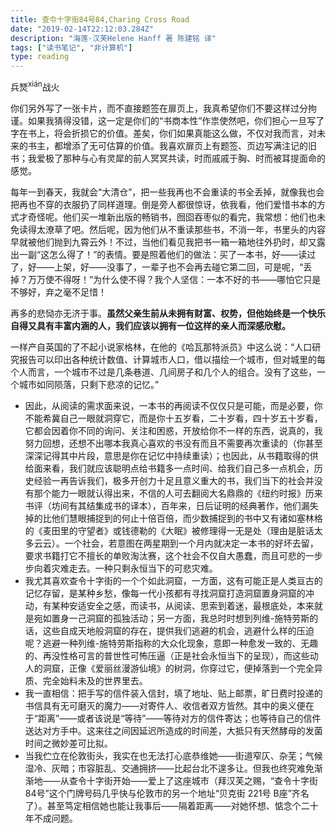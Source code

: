 ```yaml
---
title: 查令十字街84号84,Charing Cross Road
date: "2019-02-14T22:12:03.284Z"
description: "海莲·汉芙Helene Hanff 著 陈建铭 译"
tags: ["读书笔记", "非计算机"]
type: reading
---
```


兵燹<sup>xián</sup>战火

你们另外写了一张卡片，而不直接题签在扉页上，我真希望你们不要这样过分拘谨。如果我猜得没错，这一定是你们的“书商本性”作祟使然吧，你们担心一旦写了字在书上，将会折损它的价值。差矣，你们如果真能这么做，不仅对我而言，对未来的书主，都增添了无可估算的价值。我喜欢扉页上有题签、页边写满注记的旧书；我爱极了那种与心有灵犀的前人冥冥共读，时而戚戚于胸、时而被耳提面命的感觉。

每年一到春天，我就会“大清仓”，把一些我再也不会重读的书全丢掉，就像我也会把再也不穿的衣服扔了同样道理。倒是旁人都很惊讶，依我看，他们爱惜书本的方式才奇怪呢。他们买一堆新出版的畅销书，囫囵吞枣似的看完，我常想：他们也未免读得太潦草了吧。然后呢，因为他们从不重读那些书，不消一年，书里头的内容早就被他们抛到九霄云外！不过，当他们看见我把书一箱一箱地往外扔时，却又露出一副“这怎么得了！”的表情。要是照着他们的做法：买了一本书，好——读过了，好——上架，好——没事了，一辈子也不会再去碰它第二回，可是呢，“丢掉？万万使不得呀！”为什么使不得？我个人坚信：一本不好的书——哪怕它只是不够好，弃之毫不足惜！

再多的悲恸亦无济于事。**虽然父亲生前从未拥有财富、权势，但他始终是一个快乐自得又具有丰富内涵的人，我们应该以拥有一位这样的亲人而深感欣慰。**

一样产自英国的了不起小说家格林，在他的《哈瓦那特派员》中这么说：“人口研究报告可以印出各种统计数值、计算城市人口，借以描绘一个城市，但对城里的每个人而言，一个城市不过是几条巷道、几间房子和几个人的组合。没有了这些，一个城市如同陨落，只剩下悲凉的记忆。”

* 因此，从阅读的需求面来说，一本书的再阅读不仅仅只是可能，而是必要，你不能希冀自己一眼就洞穿它，而是你十五岁看，二十岁看，四十岁五十岁看，它都会因着你不同的询问、关注和困惑，开放给你不一样的东西，说真的，我努力回想，还想不出哪本我真心喜欢的书没有而且不需要再次重读的（你甚至深深记得其中片段，意思是你在记忆中持续重读）；也因此，从书籍取得的供给面来看，我们就应该聪明点给书籍多一点时间、给我们自己多一点机会，历史经验一再告诉我们，极多开创力十足且意义重大的书，我们当下的社会并没有那个能力一眼就认得出来，不信的人可去翻阅大名鼎鼎的《纽约时报》历来书评（坊间有其结集成书的译本），百年来，日后证明的经典著作，他们漏失掉的比他们慧眼捕捉到的何止十倍百倍，而少数捕捉到的书中又有诸如塞林格的《麦田里的守望者》或钱德勒的《大眠》被修理得一无是处（理由是脏话太多云云）。一个社会，若意图在两星期到一个月内就决定一本书的好坏去留，要求书籍打它不擅长的单败淘汰赛，这个社会不仅自大愚蠢，而且可悲的一步步向着灾难走去。一种只剩永恒当下的可悲灾难。
* 我尤其喜欢查令十字街的一个个如此洞窟，一方面，这有可能正是人类亘古的记忆存留，是某种乡愁，像每一代小孩都有寻找洞窟打造洞窟置身洞窟的冲动，有某种安适安全之感，而读书，从阅读、思索到着迷，最根底处，本来就是宛如置身一己洞窟的孤独活动；另一方面，我总时时想到列维-施特劳斯的话，这些自成天地般洞窟的存在，提供我们逃避的机会，逃避什么样的压迫呢？逃避一种列维-施特劳斯指称的大众化现象，意即一种愈发一致的、无趣的、再没性格可言的普世性可怖压逼（正是社会永恒当下的呈现），而这些动人的洞窟，正像《爱丽丝漫游仙境》的树洞，你穿过它，便掉落到一个完全异质、完全始料未及的世界里去。
* 我一直相信：把手写的信件装入信封，填了地址、贴上邮票，旷日费时投递的书信具有无可磨灭的魔力——对寄件人、收信者双方皆然。其中的奥义便在于“距离”——或者该说是“等待”——等待对方的信件寄达；也等待自己的信件送达对方手中。这来往之间因延迟所造成的时间差，大抵只有天然酵母的发菌时间之微妙差可比拟。
* 当我伫立在伦敦街头，我实在也无法打心底恭维她——街道窄仄、杂芜；气候湿冷、灰暗；市容脏乱、交通拥挤——比起台北不遑多让。但我也终究难免渐渐地——从查令十字街开始——爱上了这座城市（拜汉芙之赐，“查令十字街 84号”这个门牌号码几乎快与伦敦市的另一个地址“贝克街 221号 B座”齐名了）。甚至笃定相信她也能让我事后——隔着距离——对她怀想、惦念个二十年不成问题。
